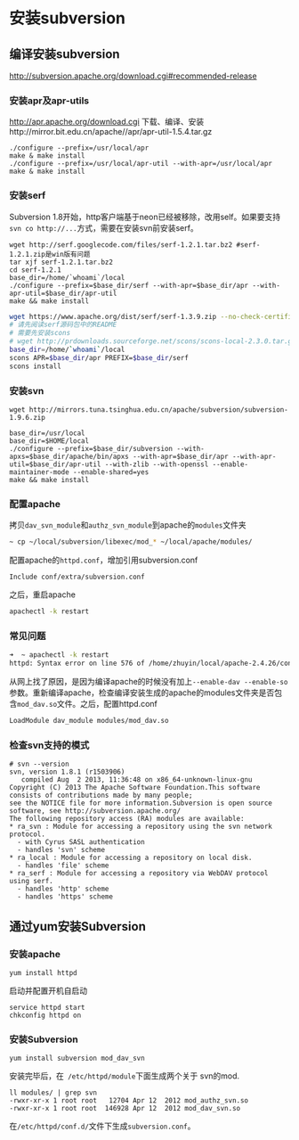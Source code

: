 # 安装subversion

## 编译安装subversion

http://subversion.apache.org/download.cgi#recommended-release

### 安装apr及apr-utils

http://apr.apache.org/download.cgi
下载、编译、安装http://mirror.bit.edu.cn/apache//apr/apr-util-1.5.4.tar.gz

```shell
./configure --prefix=/usr/local/apr
make & make install
./configure --prefix=/usr/local/apr-util --with-apr=/usr/local/apr
make & make install
```

### 安装serf

Subversion 1.8开始，http客户端基于neon已经被移除，改用self。如果要支持`svn co http://...`方式，需要在安装svn前安装serf。

```shell
wget http://serf.googlecode.com/files/serf-1.2.1.tar.bz2 #serf-1.2.1.zip是win版有问题
tar xjf serf-1.2.1.tar.bz2
cd serf-1.2.1
base_dir=/home/`whoami`/local
./configure --prefix=$base_dir/serf --with-apr=$base_dir/apr --with-apr-util=$base_dir/apr-util
make && make install
```

```sh
wget https://www.apache.org/dist/serf/serf-1.3.9.zip --no-check-certificate
# 请先阅读serf源码包中的README
# 需要先安装scons
# wget http://prdownloads.sourceforge.net/scons/scons-local-2.3.0.tar.gz
base_dir=/home/`whoami`/local
scons APR=$base_dir/apr PREFIX=$base_dir/serf
scons install
```

### 安装svn

```shell
wget http://mirrors.tuna.tsinghua.edu.cn/apache/subversion/subversion-1.9.6.zip

base_dir=/usr/local
base_dir=$HOME/local
./configure --prefix=$base_dir/subversion --with-apxs=$base_dir/apache/bin/apxs --with-apr=$base_dir/apr --with-apr-util=$base_dir/apr-util --with-zlib --with-openssl --enable-maintainer-mode --enable-shared=yes
make && make install
```

### 配置apache

拷贝`dav_svn_module`和`authz_svn_module`到apache的`modules`文件夹

```sh
~ cp ~/local/subversion/libexec/mod_* ~/local/apache/modules/
```

配置apache的`httpd.conf`，增加引用subversion.conf

```
Include conf/extra/subversion.conf
```

之后，重启apache

```sh
apachectl -k restart
```

### 常见问题

```sh
➜  ~ apachectl -k restart
httpd: Syntax error on line 576 of /home/zhuyin/local/apache-2.4.26/conf/httpd.conf: Syntax error on line 2 of /home/zhuyin/local/apache-2.4.26/conf/extra/subversion.conf: Cannot load modules/mod_dav_svn.so into server: /home/zhuyin/local/apache-2.4.26/modules/mod_dav_svn.so: undefined symbol: dav_register_provider
```

从网上找了原因，是因为编译apache的时候没有加上`--enable-dav --enable-so`参数。重新编译apache，检查编译安装生成的apache的modules文件夹是否包含`mod_dav.so`文件。之后，配置httpd.conf

```sh
LoadModule dav_module modules/mod_dav.so
```

### 检查svn支持的模式

```
# svn --version
svn, version 1.8.1 (r1503906)
   compiled Aug  2 2013, 11:36:48 on x86_64-unknown-linux-gnu
Copyright (C) 2013 The Apache Software Foundation.This software consists of contributions made by many people;
see the NOTICE file for more information.Subversion is open source software, see http://subversion.apache.org/
The following repository access (RA) modules are available:
* ra_svn : Module for accessing a repository using the svn network protocol.
  - with Cyrus SASL authentication
  - handles 'svn' scheme
* ra_local : Module for accessing a repository on local disk.
  - handles 'file' scheme
* ra_serf : Module for accessing a repository via WebDAV protocol using serf.
  - handles 'http' scheme
  - handles 'https' scheme
```

## 通过yum安装Subversion

### 安装apache

```shell
yum install httpd
```

启动并配置开机自启动

```shell
service httpd start
chkconfig httpd on
```

### 安装Subversion

```shell
yum install subversion mod_dav_svn
```

安装完毕后，在` /etc/httpd/module`下面生成两个关于 svn的mod.

```
ll modules/ | grep svn
-rwxr-xr-x 1 root root   12704 Apr 12  2012 mod_authz_svn.so
-rwxr-xr-x 1 root root  146928 Apr 12  2012 mod_dav_svn.so
```

在`/etc/httpd/conf.d/`文件下生成`subversion.conf`。
